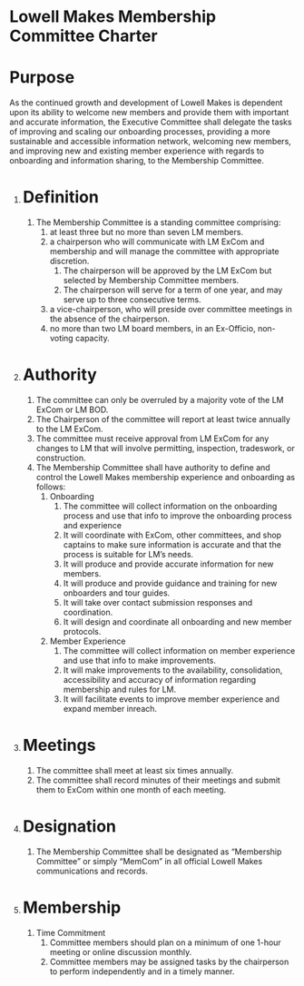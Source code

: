 # **Lowell Makes Membership Committee Charter**

# **Purpose**

As the continued growth and development of Lowell Makes is dependent upon its ability to welcome new members and provide them with important and accurate information, the Executive Committee shall delegate the tasks of improving and scaling our onboarding processes, providing a more sustainable and accessible information network, welcoming new members, and improving new and existing member experience with regards to onboarding and information sharing, to the Membership Committee.

1. # **Definition**

   1. The Membership Committee is a standing committee comprising:  
      1. at least three but no more than seven LM members.  
      2. a chairperson who will communicate with LM ExCom and membership and will manage the committee with appropriate discretion.   
         1. The chairperson will be approved by the LM ExCom but selected by Membership Committee members.  
         2. The chairperson will serve for a term of one year, and may serve up to three consecutive terms.  
      3. a vice-chairperson, who will preside over committee meetings in the absence of the chairperson.  
      4. no more than two LM board members, in an Ex-Officio, non-voting capacity.

2. # **Authority**

   1. The committee can only be overruled by a majority vote of the LM ExCom or LM BOD.  
   2. The Chairperson of the committee will report at least twice annually to the LM ExCom.  
   3. The committee must receive approval from LM ExCom for any changes to LM that will involve permitting, inspection, tradeswork, or construction.  
   4. The Membership Committee shall have authority to define and control the Lowell Makes membership experience and onboarding as follows:  
      1. Onboarding  
         1. The committee will collect information on the onboarding process and use that info to improve the onboarding process and experience  
         2. It will coordinate with ExCom, other committees, and shop captains to make sure information is accurate and that the process is suitable for LM’s needs.   
         3. It will produce and provide accurate information for new members.  
         4. It will produce and provide guidance and training for new onboarders and tour guides.  
         5. It will take over contact submission responses and coordination.  
         6. It will design and coordinate all onboarding and new member protocols.  
      2. Member Experience  
         1. The committee will collect information on member experience and use that info to make improvements.  
         2. It will make improvements to the availability, consolidation, accessibility and accuracy of information regarding membership and rules for LM.  
         3. It will facilitate events to improve member experience and expand member inreach. 

3. # **Meetings**

   1. The committee shall meet at least six times annually.  
   2. The committee shall record minutes of their meetings and submit them to ExCom within one month of each meeting.

4. # **Designation**

   1. The Membership Committee shall be designated as “Membership Committee” or simply “MemCom” in all official Lowell Makes communications and records.

5. # **Membership**

   1. Time Commitment  
      1. Committee members should plan on a minimum of one 1-hour meeting or online discussion monthly.  
      2. Committee members may be assigned tasks by the chairperson to perform independently and in a timely manner.